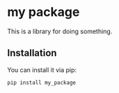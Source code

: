# my package
This is a library for doing something.

## Installation
You can install it via pip:
```bash
pip install my_package
```